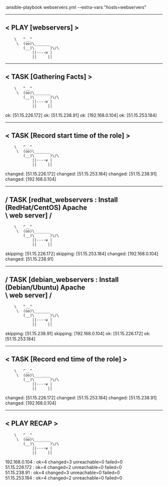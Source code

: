  
:ansible-playbook webservers.yml --extra-vars "hosts=webservers"

___________________
< PLAY [webservers] >
 -------------------
        \   ^__^
         \  (oo)\_______
            (__)\       )\/\
                ||----w |
                ||     ||

 ________________________
< TASK [Gathering Facts] >
 ------------------------
        \   ^__^
         \  (oo)\_______
            (__)\       )\/\
                ||----w |
                ||     ||

ok: [51.15.226.172]
ok: [51.15.238.91]
ok: [192.168.0.104]
ok: [51.15.253.184]
 ______________________________________
< TASK [Record start time of the role] >
 --------------------------------------
        \   ^__^
         \  (oo)\_______
            (__)\       )\/\
                ||----w |
                ||     ||

changed: [51.15.226.172]
changed: [51.15.253.184]
changed: [51.15.238.91]
changed: [192.168.0.104]
 __________________________________________________________
/ TASK [redhat_webservers : Install (RedHat/CentOS) Apache \
\ web server]                                              /
 ----------------------------------------------------------
        \   ^__^
         \  (oo)\_______
            (__)\       )\/\
                ||----w |
                ||     ||

skipping: [51.15.226.172]
skipping: [51.15.253.184]
changed: [192.168.0.104]
changed: [51.15.238.91]
 __________________________________________________________
/ TASK [debian_webservers : Install (Debian/Ubuntu) Apache \
\ web server]                                              /
 ----------------------------------------------------------
        \   ^__^
         \  (oo)\_______
            (__)\       )\/\
                ||----w |
                ||     ||

skipping: [51.15.238.91]
skipping: [192.168.0.104]
ok: [51.15.226.172]
ok: [51.15.253.184]
 ____________________________________
< TASK [Record end time of the role] >
 ------------------------------------
        \   ^__^
         \  (oo)\_______
            (__)\       )\/\
                ||----w |
                ||     ||

changed: [51.15.226.172]
changed: [51.15.253.184]
changed: [51.15.238.91]
changed: [192.168.0.104]
 ____________
< PLAY RECAP >
 ------------
        \   ^__^
         \  (oo)\_______
            (__)\       )\/\
                ||----w |
                ||     ||

192.168.0.104              : ok=4    changed=3    unreachable=0    failed=0   
51.15.226.172              : ok=4    changed=2    unreachable=0    failed=0   
51.15.238.91               : ok=4    changed=3    unreachable=0    failed=0   
51.15.253.184              : ok=4    changed=2    unreachable=0    failed=0   


